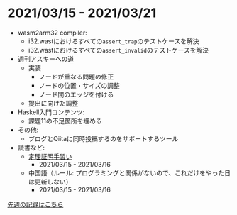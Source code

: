 # 2021/03/15 - 2021/03/21

- wasm2arm32 compiler:
    - i32.wastにおけるすべての`assert_trap`のテストケースを解決
    - i32.wastにおけるすべての`assert_invalid`のテストケースを解決
- 週刊アスキーへの道
    - 実装
        - ノードが重なる問題の修正
        - ノードの位置・サイズの調整
        - ノード間のエッジを付ける
    - 提出に向けた調整
- Haskell入門コンテンツ:
    - 課題11の不足箇所を埋める
- その他:
    - ブログとQiitaに同時投稿するのをサポートするツール
- 読書など:
    - [定理証明手習い](https://www.lambdanote.com/collections/littleprover)
        - 2021/03/15 - 2021/03/16
    - 中国語（ルール: プログラミングと関係がないので、これだけをやった日は更新しない）
        - 2021/03/15 - 2021/03/16

[先週の記録はこちら](https://github.com/igrep/daily-commits/blob/2f285f9f4b6f9e4282c582787753e4a1d4789529/yesterday.md)

